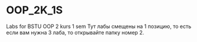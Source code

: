 # OOP_2K_1S
Labs for BSTU OOP 2 kurs 1 sem
Тут лабы смещены на 1 позицию, то есть если вам нужна 3 лаба, то открывайте папку номер 2.
